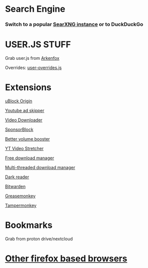 # Search Engine

### Switch to a popular [SearXNG instance](https://searx.space/) or to DuckDuckGo

# USER.JS STUFF

Grab user.js from [Arkenfox](https://github.com/arkenfox/user.js/blob/master/user.js)

Overrides: [user-overrides.js](/firefox/user-overrides.js)

# Extensions

[uBlock Origin](https://addons.mozilla.org/en-US/firefox/addon/ublock-origin/)

[Youtube ad skipper](https://addons.mozilla.org/en-US/firefox/addon/skiperoo/)

[Video Downloader](https://addons.mozilla.org/en-US/firefox/addon/video-downloadhelper/)

[SponsorBlock](https://addons.mozilla.org/en-US/firefox/addon/sponsorblock/)

[Better volume booster](https://addons.mozilla.org/en-US/firefox/addon/better-volume-booster/)

[YT Video Stretcher](https://addons.mozilla.org/en-US/firefox/addon/youtube-fullscreen-fit/)

[Free download manager](https://addons.mozilla.org/en-US/firefox/addon/free-download-manager-addon/)

[Multi-threaded download manager](https://addons.mozilla.org/en-US/firefox/addon/multithreaded-download-manager/)

[Dark reader](https://addons.mozilla.org/en-US/firefox/addon/darkreader/)

[Bitwarden](https://addons.mozilla.org/en-US/firefox/addon/bitwarden-password-manager/)

[Greasemonkey](https://addons.mozilla.org/en-US/firefox/addon/greasemonkey/)

[Tampermonkey](https://addons.mozilla.org/en-US/firefox/addon/tampermonkey/)

# Bookmarks

Grab from proton drive/nextcloud

# [Other firefox based browsers](https://github.com/Twig6943/dotfiles/blob/main/firefox/Other)
